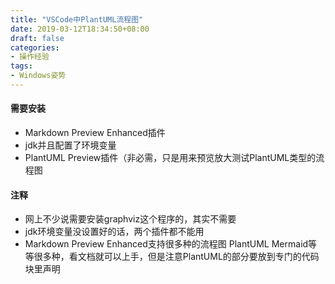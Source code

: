 ```yaml
---
title: "VSCode中PlantUML流程图"
date: 2019-03-12T18:34:50+08:00
draft: false
categories:
- 操作经验
tags:
- Windows姿势
---
```

#### 需要安装

- Markdown Preview Enhanced插件
- jdk并且配置了环境变量
- PlantUML Preview插件（非必需，只是用来预览放大测试PlantUML类型的流程图

#### 注释

- 网上不少说需要安装graphviz这个程序的，其实不需要
- jdk环境变量没设置好的话，两个插件都不能用
- Markdown Preview Enhanced支持很多种的流程图 PlantUML Mermaid等等很多种，看文档就可以上手，但是注意PlantUML的部分要放到专门的代码块里声明
